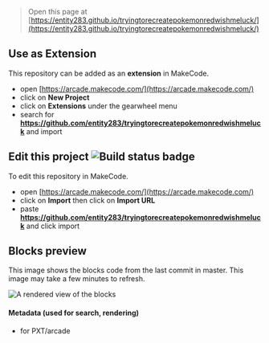  


> Open this page at [https://entity283.github.io/tryingtorecreatepokemonredwishmeluck/](https://entity283.github.io/tryingtorecreatepokemonredwishmeluck/)

## Use as Extension

This repository can be added as an **extension** in MakeCode.

* open [https://arcade.makecode.com/](https://arcade.makecode.com/)
* click on **New Project**
* click on **Extensions** under the gearwheel menu
* search for **https://github.com/entity283/tryingtorecreatepokemonredwishmeluck** and import

## Edit this project ![Build status badge](https://github.com/entity283/tryingtorecreatepokemonredwishmeluck/workflows/MakeCode/badge.svg)

To edit this repository in MakeCode.

* open [https://arcade.makecode.com/](https://arcade.makecode.com/)
* click on **Import** then click on **Import URL**
* paste **https://github.com/entity283/tryingtorecreatepokemonredwishmeluck** and click import

## Blocks preview

This image shows the blocks code from the last commit in master.
This image may take a few minutes to refresh.

![A rendered view of the blocks](https://github.com/entity283/tryingtorecreatepokemonredwishmeluck/raw/master/.github/makecode/blocks.png)

#### Metadata (used for search, rendering)

* for PXT/arcade
<script src="https://makecode.com/gh-pages-embed.js"></script><script>makeCodeRender("{{ site.makecode.home_url }}", "{{ site.github.owner_name }}/{{ site.github.repository_name }}");</script>
